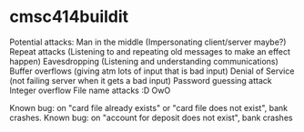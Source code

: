 # cmsc414buildit
Potential attacks: 
Man in the middle (Impersonating client/server maybe?)
    Repeat attacks (Listening to and repeating old messages to make an effect happen)
    Eavesdropping (Listening and understanding communications)
Buffer overflows (giving atm lots of input that is bad input)
Denial of Service (not failing server when it gets a bad input)
Password guessing attack 
Integer overflow 
File name attacks 
:D
OwO

Known bug: on "card file already exists" or "card file does not exist", bank crashes. 
Known bug: on "account for deposit does not exist", bank crashes
